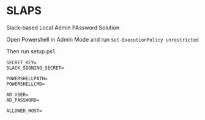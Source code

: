 # SLAPS
Slack-based Local Admin PAssword Solution


Open Powershell in Admin Mode and run `Set-ExecutionPolicy unrestricted`

Then run setup.ps1

```
SECRET_KEY=
SLACK_SIGNING_SECRET=

POWERSHELLPATH=
POWERSHELLCMD=

AD_USER=
AD_PASSWORD=

ALLOWED_HOST=
```